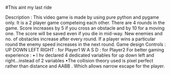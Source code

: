 #This aint my last ride

Description :
This video game is made by using pure python and pygame only.
It is a 2 player game competeing each other. There are 4 rounds in the game.
Score increases by 5 if you cross an obstacle and by 10 for a moving one.
The score will be saved even if you die in mid-way.
New enemies and no. of obstacles increase after every round.
If a player wins a particular round the enemy speed increases in the next round.
Game design
Controls :
UP DOWN LEFT RIGHT : for Player1
W A S D : for Player2
For better gaming experience :
• I hv declared 4 dedicated variables for up down left and right...instead of 2 variables
•The collision theory used is pixel perfect rather than distance and AABB .
Which allows narrow escape for the player.
